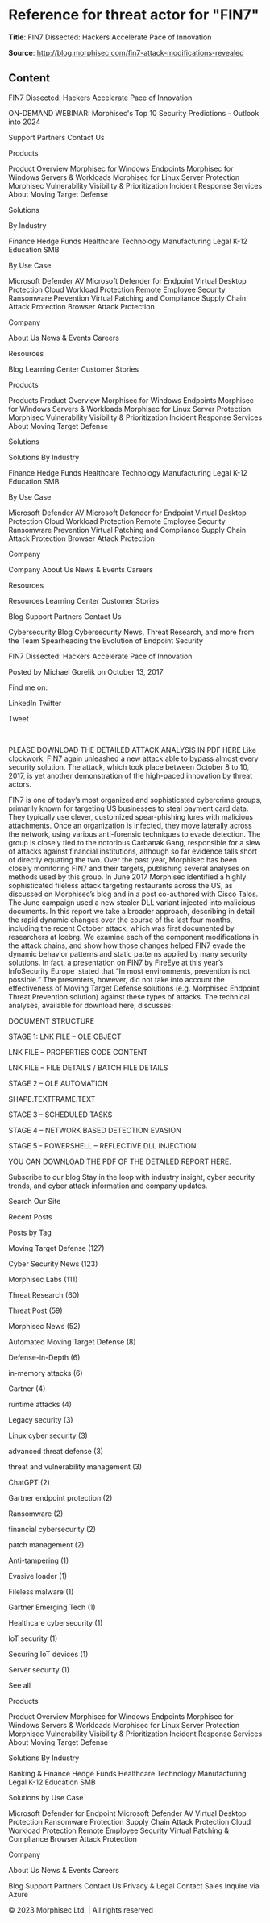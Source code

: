 # Reference for threat actor for "FIN7"

**Title**: FIN7 Dissected: Hackers Accelerate Pace of Innovation

**Source**: http://blog.morphisec.com/fin7-attack-modifications-revealed

## Content






FIN7 Dissected: Hackers Accelerate Pace of Innovation














































































ON-DEMAND WEBINAR: Morphisec's Top 10 Security Predictions - Outlook into 2024























Support
Partners
Contact Us













Products

Product Overview
Morphisec for Windows Endpoints
Morphisec for Windows Servers & Workloads
Morphisec for Linux Server Protection
Morphisec Vulnerability Visibility & Prioritization
Incident Response Services
About Moving Target Defense

Solutions

By Industry

Finance
Hedge Funds
Healthcare
Technology
Manufacturing
Legal
K-12 Education
SMB

By Use Case

Microsoft Defender AV
Microsoft Defender for Endpoint
Virtual Desktop Protection
Cloud Workload Protection
Remote Employee Security
Ransomware Prevention
Virtual Patching and Compliance
Supply Chain Attack Protection
Browser Attack Protection


Company

About Us
News & Events
Careers

Resources

Blog
Learning Center
Customer Stories 




































Products

Products
Product Overview
Morphisec for Windows Endpoints
Morphisec for Windows Servers & Workloads
Morphisec for Linux Server Protection
Morphisec Vulnerability Visibility & Prioritization
Incident Response Services
About Moving Target Defense

Solutions

Solutions
By Industry

Finance
Hedge Funds
Healthcare
Technology
Manufacturing
Legal
K-12 Education
SMB

By Use Case

Microsoft Defender AV
Microsoft Defender for Endpoint
Virtual Desktop Protection
Cloud Workload Protection
Remote Employee Security
Ransomware Prevention
Virtual Patching and Compliance
Supply Chain Attack Protection
Browser Attack Protection


Company

Company
About Us
News & Events
Careers

Resources

Resources
Learning Center
Customer Stories 

Blog
Support
Partners
Contact Us



































Cybersecurity Blog
Cybersecurity News, Threat Research, and more from the Team Spearheading the Evolution of Endpoint Security






















FIN7 Dissected: Hackers Accelerate Pace of Innovation

Posted by
Michael Gorelik on October 13, 2017

Find me on:

LinkedIn
Twitter 










Tweet















 

PLEASE DOWNLOAD THE DETAILED ATTACK ANALYSIS IN PDF HERE
Like clockwork, FIN7 again unleashed a new attack able to bypass almost every security solution. The attack, which took place between October 8 to 10, 2017, is yet another demonstration of the high-paced innovation by threat actors.

FIN7 is one of today’s most organized and sophisticated cybercrime groups, primarily known for targeting US businesses to steal payment card data. They typically use clever, customized spear-phishing lures with malicious attachments. Once an organization is infected, they move laterally across the network, using various anti-forensic techniques to evade detection. The group is closely tied to the notorious Carbanak Gang, responsible for a slew of attacks against financial institutions, although so far evidence falls short of directly equating the two.
Over the past year, Morphisec has been closely monitoring FIN7 and their targets, publishing several analyses on methods used by this group. In June 2017 Morphisec identified a highly sophisticated fileless attack targeting restaurants across the US, as discussed on Morphisec’s blog and in a post co-authored with Cisco Talos. The June campaign used a new stealer DLL variant injected into malicious documents.
In this report we take a broader approach, describing in detail the rapid dynamic changes over the course of the last four months, including the recent October attack, which was first documented by researchers at Icebrg. We examine each of the component modifications in the attack chains, and show how those changes helped FIN7 evade the dynamic behavior patterns and static patterns applied by many security solutions.
In fact, a presentation on FIN7 by FireEye at this year’s InfoSecurity Europe  stated that “In most environments, prevention is not possible.” The presenters, however, did not take into account the effectiveness of Moving Target Defense solutions (e.g. Morphisec Endpoint Threat Prevention solution) against these types of attacks.
The technical analyses, available for download here, discusses:


DOCUMENT STRUCTURE


STAGE 1: LNK FILE – OLE OBJECT


LNK FILE – PROPERTIES CODE CONTENT


LNK FILE – FILE DETAILS / BATCH FILE DETAILS


STAGE 2 – OLE AUTOMATION


SHAPE.TEXTFRAME.TEXT


STAGE 3 – SCHEDULED TASKS


STAGE 4 – NETWORK BASED DETECTION EVASION


STAGE 5 - POWERSHELL – REFLECTIVE DLL INJECTION


YOU CAN DOWNLOAD THE PDF OF THE DETAILED REPORT HERE. 















Subscribe to our blog
Stay in the loop with industry insight, cyber security trends, and cyber attack information and company updates.






























Search Our Site





























Recent Posts














Posts by Tag



Moving Target Defense (127)


Cyber Security News (123)


Morphisec Labs (111)


Threat Research (60)


Threat Post (59)


Morphisec News (52)


Automated Moving Target Defense (8)


Defense-in-Depth (6)


in-memory attacks (6)


Gartner (4)


runtime attacks (4)


Legacy security (3)


Linux cyber security (3)


advanced threat defense (3)


threat and vulnerability management (3)


ChatGPT (2)


Gartner endpoint protection (2)


Ransomware (2)


financial cybersecurity (2)


patch management (2)


Anti-tampering (1)


Evasive loader (1)


Fileless malware (1)


Gartner Emerging Tech (1)


Healthcare cybersecurity (1)


IoT security (1)


Securing IoT devices (1)


Server security (1)


See all



























Products

Product Overview
Morphisec for Windows Endpoints
Morphisec for Windows Servers & Workloads
Morphisec for Linux Server Protection
Morphisec Vulnerability Visibility & Prioritization
Incident Response Services
About Moving Target Defense

Solutions By Industry

Banking & Finance
Hedge Funds
Healthcare
Technology
Manufacturing
Legal
K-12 Education
SMB

Solutions by Use Case

Microsoft Defender for Endpoint
Microsoft Defender AV
Virtual Desktop Protection
Ransomware Protection
Supply Chain Attack Protection
Cloud Workload Protection
Remote Employee Security
Virtual Patching & Compliance
Browser Attack Protection







Company

About Us
News & Events
Careers

Blog
Support
Partners
Contact Us
Privacy & Legal
Contact Sales
Inquire via Azure














© 2023 Morphisec Ltd. | All rights reserved































































